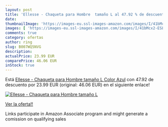 ```yaml
---
layout: post
title: 'Ellesse - Chaqueta para Hombre  tamaño L al 47.92 % de descuento'
date: 
thumbnailImage: 'https://images-eu.ssl-images-amazon.com/images/I/41bMcx2-ESL._SL200_.jpg'
images: [ 'https://images-eu.ssl-images-amazon.com/images/I/41bMcx2-ESL._SL200_.jpg' ]
comments: true
category: ofertas
author: ring
slug: B007WQ5NVG
description:
actualPrice: 23.99 EUR
comparePrice: 46.06 EUR
inStock: true
---
```


Está [Ellesse - Chaqueta para Hombre  tamaño L  Color Azul](https://www.amazon.es/dp/B007WQ5NVG/?tag=tolees-21) con 47.92 de descuento por 23.99 EUR (original: 46.06 EUR) en el siguiente enlace!

[![Ellesse - Chaqueta para Hombre  tamaño L](https://images-eu.ssl-images-amazon.com/images/I/41bMcx2-ESL._SL200_.jpg)](https://www.amazon.es/dp/B007WQ5NVG/?tag=tolees-21)

[Ver la oferta!!](https://www.amazon.es/dp/B007WQ5NVG/?tag=tolees-21)

Links participate in Amazon Associate program and might generate a comission on qualifying sales


